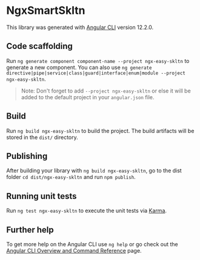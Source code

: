 # NgxSmartSkltn

This library was generated with [Angular CLI](https://github.com/angular/angular-cli) version 12.2.0.

## Code scaffolding

Run `ng generate component component-name --project ngx-easy-skltn` to generate a new component. You can also use `ng generate directive|pipe|service|class|guard|interface|enum|module --project ngx-easy-skltn`.

> Note: Don't forget to add `--project ngx-easy-skltn` or else it will be added to the default project in your `angular.json` file.

## Build

Run `ng build ngx-easy-skltn` to build the project. The build artifacts will be stored in the `dist/` directory.

## Publishing

After building your library with `ng build ngx-easy-skltn`, go to the dist folder `cd dist/ngx-easy-skltn` and run `npm publish`.

## Running unit tests

Run `ng test ngx-easy-skltn` to execute the unit tests via [Karma](https://karma-runner.github.io).

## Further help

To get more help on the Angular CLI use `ng help` or go check out the [Angular CLI Overview and Command Reference](https://angular.io/cli) page.
